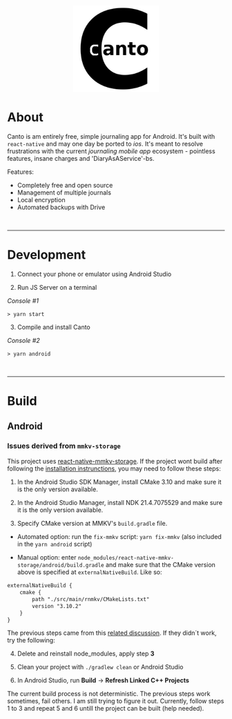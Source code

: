 <p align="center"><img width="200" height="200" src="./android/app/src/main/assets/images/logo_t_v1_256.png"></p>

# About

Canto is am entirely free, simple journaling app for Android. 
It's built with `react-native` and may one day be ported to *ios*. 
It's meant to resolve frustrations with the current *journaling mobile app*
ecosystem - pointless features, insane charges and 'DiaryAsAService'-bs.

Features:

* Completely free and open source
* Management of multiple journals
* Local encryption
* Automated backups with Drive

&nbsp;

---

# Development

1. Connect your phone or emulator using Android Studio

2. Run JS Server on a terminal 

*Console #1*
```
> yarn start 
```

3. Compile and install Canto

*Console #2*
```
> yarn android
```

&nbsp;

---

# Build

## Android

### Issues derived from `mmkv-storage` 

This project uses [react-native-mmkv-storage](https://github.com/ammarahm-ed/react-native-mmkv-storage). If the  project wont build after following the [installation instrunctions](https://rnmmkv.vercel.app/#/gettingstarted), you may need to follow these steps:

1. In the Android Studio SDK Manager, install CMake 3.10 and make sure it is the only version available. 

2. In the Android Studio Manager, install NDK 21.4.7075529 and make sure it is the only version available. 


3. Specify CMake version at MMKV's `build.gradle` file.

* Automated option: run the `fix-mmkv` script: `yarn fix-mmkv` (also included in the `yarn android` script)

* Manual option: enter `node_modules/react-native-mmkv-storage/android/build.gradle` and make sure that the CMake version above is specified at `externalNativeBuild`. Like so:

```
externalNativeBuild {
    cmake {
        path "./src/main/rnmkv/CMakeLists.txt"
        version "3.10.2"
    }
}
```

The previous steps came from this [related discussion](https://github.com/ammarahm-ed/react-native-mmkv-storage/issues/67#issuecomment-801467636). If they didn´t work, try the following:

4. Delete and reinstall node_modules, apply step **3**

5. Clean your project with `./gradlew clean` or Android Studio

6. In Android Studio, run **Build** -> **Refresh Linked C++ Projects**

The current build process is not deterministic. The previous steps work sometimes, fail others. I am still trying to figure it out. Currently, follow steps 1 to 3 and repeat 5 and 6 untill the project can be built (help needed).